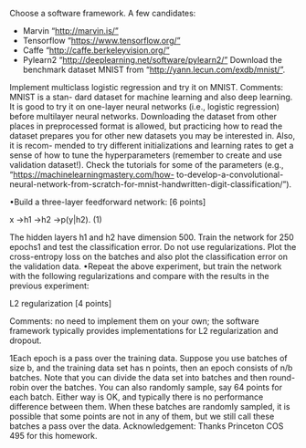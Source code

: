 Choose a software framework. A few candidates:
* Marvin “http://marvin.is/”
* Tensorflow “https://www.tensorflow.org/”
* Caffe “http://caffe.berkeleyvision.org/”
* Pylearn2 “http://deeplearning.net/software/pylearn2/”
Download the benchmark dataset MNIST from “http://yann.lecun.com/exdb/mnist/”.

Implement multiclass logistic regression and try it on MNIST. Comments: MNIST is a stan-
dard dataset for machine learning and also deep learning. It is good to try it on one-layer
neural networks (i.e., logistic regression) before multilayer neural networks. Downloading
the dataset from other places in preprocessed format is allowed, but practicing how to read
the dataset prepares you for other new datasets you may be interested in. Also, it is recom-
mended to try different initializations and learning rates to get a sense of how to tune the
hyperparameters (remember to create and use validation dataset!).
Check the tutorials for some of the parameters (e.g., “https://machinelearningmastery.com/how-
to-develop-a-convolutional-neural-network-from-scratch-for-mnist-handwritten-digit-classification/”).

•Build a three-layer feedforward network: [6 points]

x →h1 →h2 →p(y|h2). (1)

The hidden layers h1 and h2 have dimension 500. Train the network for 250 epochs1
and test the classification error. Do not use regularizations. Plot the cross-entropy loss
on the batches and also plot the classification error on the validation data.
•Repeat the above experiment, but train the network with the following regularizations
and compare with the results in the previous experiment:

L2 regularization [4 points]

Comments: no need to implement them on your own; the software framework typically
provides implementations for L2 regularization and dropout.

1Each epoch is a pass over the training data. Suppose you use batches of size b, and the training data set
has n points, then an epoch consists of n/b batches. Note that you can divide the data set into batches and
then round-robin over the batches. You can also randomly sample, say 64 points for each batch. Either way
is OK, and typically there is no performance difference between them. When these batches are randomly
sampled, it is possible that some points are not in any of them, but we still call these batches a pass over
the data. Acknowledgement: Thanks Princeton COS 495 for this homework.
